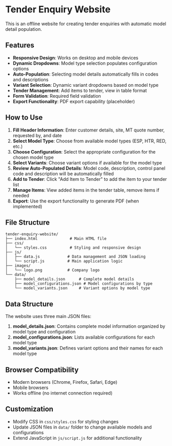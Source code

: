 # Tender Enquiry Website

This is an offline website for creating tender enquiries with automatic model detail population.

## Features

- **Responsive Design**: Works on desktop and mobile devices
- **Dynamic Dropdowns**: Model type selection populates configuration options
- **Auto-Population**: Selecting model details automatically fills in codes and descriptions
- **Variant Selection**: Dynamic variant dropdowns based on model type
- **Tender Management**: Add items to tender, view in table format
- **Form Validation**: Required field validation
- **Export Functionality**: PDF export capability (placeholder)

## How to Use

1. **Fill Header Information**: Enter customer details, site, MT quote number, requested by, and date
2. **Select Model Type**: Choose from available model types (ESP, HTR, RED, etc.)
3. **Choose Configuration**: Select the appropriate configuration for the chosen model type
4. **Select Variants**: Choose variant options if available for the model type
5. **Review Auto-Populated Details**: Model code, description, control panel code and description will be automatically filled
6. **Add to Tender**: Click "Add Item to Tender" to add the item to your tender list
7. **Manage Items**: View added items in the tender table, remove items if needed
8. **Export**: Use the export functionality to generate PDF (when implemented)

## File Structure

```
tender-enquiry-website/
├── index.html              # Main HTML file
├── css/
│   └── styles.css          # Styling and responsive design
├── js/
│   ├── data.js            # Data management and JSON loading
│   └── script.js          # Main application logic
├── images/
│   └── logo.png           # Company logo
└── data/
    ├── model_details.json      # Complete model details
    ├── model_configurations.json # Model configurations by type
    └── model_variants.json     # Variant options by model type
```

## Data Structure

The website uses three main JSON files:

1. **model_details.json**: Contains complete model information organized by model type and configuration
2. **model_configurations.json**: Lists available configurations for each model type
3. **model_variants.json**: Defines variant options and their names for each model type

## Browser Compatibility

- Modern browsers (Chrome, Firefox, Safari, Edge)
- Mobile browsers
- Works offline (no internet connection required)

## Customization

- Modify CSS in `css/styles.css` for styling changes
- Update JSON files in `data/` folder to change available models and configurations
- Extend JavaScript in `js/script.js` for additional functionality

